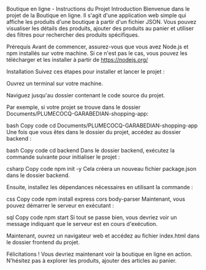 Boutique en ligne - Instructions du Projet
Introduction
Bienvenue dans le projet de la Boutique en ligne. Il s'agit d'une application web simple qui affiche les produits d'une boutique à partir d'un fichier JSON. Vous pouvez visualiser les détails des produits, ajouter des produits au panier et utiliser des filtres pour rechercher des produits spécifiques.

Prérequis
Avant de commencer, assurez-vous que vous avez Node.js et npm installés sur votre machine. Si ce n'est pas le cas, vous pouvez les télécharger et les installer à partir de https://nodejs.org/

Installation
Suivez ces étapes pour installer et lancer le projet :

Ouvrez un terminal sur votre machine.

Naviguez jusqu'au dossier contenant le code source du projet.

Par exemple, si votre projet se trouve dans le dossier Documents/PLUMECOCQ-GARABEDIAN-shopping-app:

bash
Copy code
cd Documents/PLUMECOCQ-GARABEDIAN-shopping-app
Une fois que vous êtes dans le dossier du projet, accédez au dossier backend :

bash
Copy code
cd backend
Dans le dossier backend, exécutez la commande suivante pour initialiser le projet :

csharp
Copy code
npm init -y
Cela créera un nouveau fichier package.json dans le dossier backend.

Ensuite, installez les dépendances nécessaires en utilisant la commande :

css
Copy code
npm install express cors body-parser
Maintenant, vous pouvez démarrer le serveur en exécutant :

sql
Copy code
npm start
Si tout se passe bien, vous devriez voir un message indiquant que le serveur est en cours d'exécution.

Maintenant, ouvrez un navigateur web et accédez au fichier index.html dans le dossier frontend du projet.

Félicitations ! Vous devriez maintenant voir la boutique en ligne en action. N'hésitez pas à explorer les produits, ajouter des articles au panier.